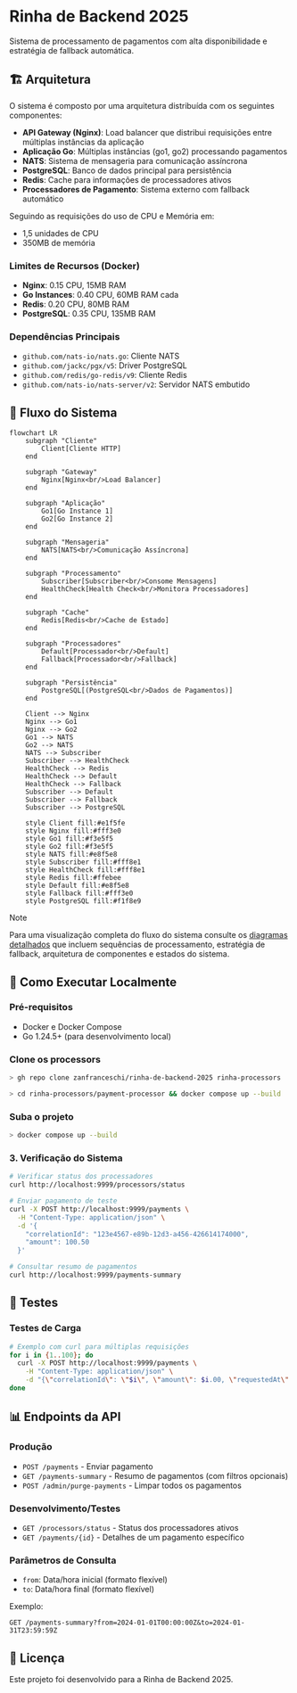 # Rinha de Backend 2025

Sistema de processamento de pagamentos com alta disponibilidade e estratégia de fallback automática.

## 🏗️ Arquitetura

O sistema é composto por uma arquitetura distribuída com os seguintes componentes:

- **API Gateway (Nginx)**: Load balancer que distribui requisições entre múltiplas instâncias da aplicação
- **Aplicação Go**: Múltiplas instâncias (go1, go2) processando pagamentos
- **NATS**: Sistema de mensageria para comunicação assíncrona
- **PostgreSQL**: Banco de dados principal para persistência
- **Redis**: Cache para informações de processadores ativos
- **Processadores de Pagamento**: Sistema externo com fallback automático

Seguindo as requisições do uso de CPU e Memória em:
- 1,5 unidades de CPU
- 350MB de memória

### Limites de Recursos (Docker)
- **Nginx**: 0.15 CPU, 15MB RAM
- **Go Instances**: 0.40 CPU, 60MB RAM cada
- **Redis**: 0.20 CPU, 80MB RAM
- **PostgreSQL**: 0.35 CPU, 135MB RAM

### Dependências Principais
- `github.com/nats-io/nats.go`: Cliente NATS
- `github.com/jackc/pgx/v5`: Driver PostgreSQL
- `github.com/redis/go-redis/v9`: Cliente Redis
- `github.com/nats-io/nats-server/v2`: Servidor NATS embutido

## 🔄 Fluxo do Sistema

```mermaid
flowchart LR
    subgraph "Cliente"
        Client[Cliente HTTP]
    end
    
    subgraph "Gateway"
        Nginx[Nginx<br/>Load Balancer]
    end
    
    subgraph "Aplicação"
        Go1[Go Instance 1]
        Go2[Go Instance 2]
    end
    
    subgraph "Mensageria"
        NATS[NATS<br/>Comunicação Assíncrona]
    end
    
    subgraph "Processamento"
        Subscriber[Subscriber<br/>Consome Mensagens]
        HealthCheck[Health Check<br/>Monitora Processadores]
    end
    
    subgraph "Cache"
        Redis[Redis<br/>Cache de Estado]
    end
    
    subgraph "Processadores"
        Default[Processador<br/>Default]
        Fallback[Processador<br/>Fallback]
    end
    
    subgraph "Persistência"
        PostgreSQL[(PostgreSQL<br/>Dados de Pagamentos)]
    end
    
    Client --> Nginx
    Nginx --> Go1
    Nginx --> Go2
    Go1 --> NATS
    Go2 --> NATS
    NATS --> Subscriber
    Subscriber --> HealthCheck
    HealthCheck --> Redis
    HealthCheck --> Default
    HealthCheck --> Fallback
    Subscriber --> Default
    Subscriber --> Fallback
    Subscriber --> PostgreSQL
    
    style Client fill:#e1f5fe
    style Nginx fill:#fff3e0
    style Go1 fill:#f3e5f5
    style Go2 fill:#f3e5f5
    style NATS fill:#e8f5e8
    style Subscriber fill:#fff8e1
    style HealthCheck fill:#fff8e1
    style Redis fill:#ffebee
    style Default fill:#e8f5e8
    style Fallback fill:#fff3e0
    style PostgreSQL fill:#f1f8e9
```

> [!NOTE]
> Para uma visualização completa do fluxo do sistema
> consulte os [diagramas detalhados](docs/flow-diagram.md) que incluem sequências de processamento, estratégia de fallback, arquitetura de componentes e estados do sistema.

## 🚀 Como Executar Localmente

### Pré-requisitos
- Docker e Docker Compose
- Go 1.24.5+ (para desenvolvimento local)

### Clone os processors
```bash
> gh repo clone zanfranceschi/rinha-de-backend-2025 rinha-processors

> cd rinha-processors/payment-processor && docker compose up --build
```

### Suba o projeto
```bash
> docker compose up --build
```

### 3. Verificação do Sistema
```bash
# Verificar status dos processadores
curl http://localhost:9999/processors/status

# Enviar pagamento de teste
curl -X POST http://localhost:9999/payments \
  -H "Content-Type: application/json" \
  -d '{
    "correlationId": "123e4567-e89b-12d3-a456-426614174000",
    "amount": 100.50
  }'

# Consultar resumo de pagamentos
curl http://localhost:9999/payments-summary
```

## 🧪 Testes

### Testes de Carga
```bash
# Exemplo com curl para múltiplas requisições
for i in {1..100}; do
  curl -X POST http://localhost:9999/payments \
    -H "Content-Type: application/json" \
    -d "{\"correlationId\": \"$i\", \"amount\": $i.00, \"requestedAt\": \"$(date -u +%Y-%m-%dT%H:%M:%SZ)\"}" &
done
```

## 📊 Endpoints da API

### Produção
- `POST /payments` - Enviar pagamento
- `GET /payments-summary` - Resumo de pagamentos (com filtros opcionais)
- `POST /admin/purge-payments` - Limpar todos os pagamentos

### Desenvolvimento/Testes
- `GET /processors/status` - Status dos processadores ativos
- `GET /payments/{id}` - Detalhes de um pagamento específico

### Parâmetros de Consulta
- `from`: Data/hora inicial (formato flexível)
- `to`: Data/hora final (formato flexível)

Exemplo:
```
GET /payments-summary?from=2024-01-01T00:00:00Z&to=2024-01-31T23:59:59Z
```

## 📝 Licença

Este projeto foi desenvolvido para a Rinha de Backend 2025. 